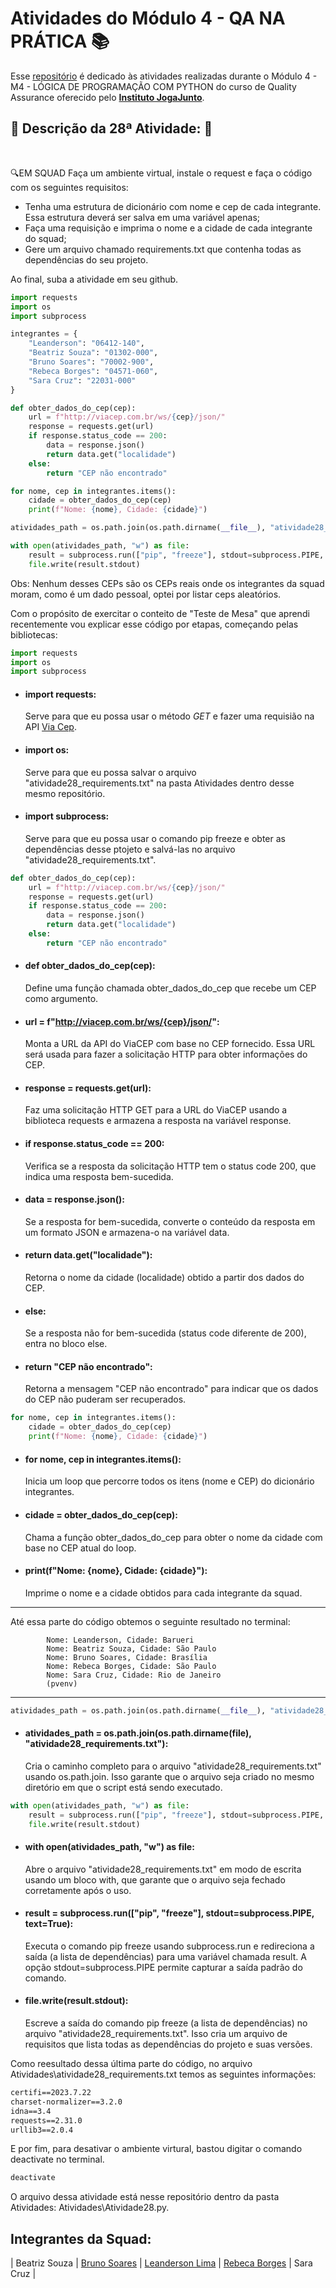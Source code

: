 # Atividades do Módulo 4 - QA NA PRÁTICA 📚

Esse [repositório](https://github.com/LeanDevLima/Squad02_M4) é dedicado às atividades realizadas durante o Módulo 4 - M4 - LÓGICA DE PROGRAMAÇÃO COM PYTHON do curso de Quality Assurance oferecido pelo [**Instituto JogaJunto**](https://www.jogajuntoinstituto.org/). 

## 🚀 Descrição da 28ª Atividade: 🌟
<br>

🔍EM SQUAD Faça um ambiente virtual, instale o request e faça o código com os seguintes requisitos: 
 - Tenha uma estrutura de dicionário com nome e cep de cada integrante. Essa estrutura deverá ser salva em uma variável apenas;
 - Faça uma requisição e imprima o nome e a cidade de cada integrante do squad; 
 - Gere um arquivo chamado requirements.txt que contenha todas as dependências do seu projeto.

Ao final, suba a atividade em seu github.

```python
import requests
import os
import subprocess

integrantes = {
    "Leanderson": "06412-140",
    "Beatriz Souza": "01302-000",
    "Bruno Soares": "70002-900",
    "Rebeca Borges": "04571-060",
    "Sara Cruz": "22031-000"
}

def obter_dados_do_cep(cep):
    url = f"http://viacep.com.br/ws/{cep}/json/"
    response = requests.get(url)
    if response.status_code == 200:
        data = response.json()
        return data.get("localidade")
    else:
        return "CEP não encontrado"

for nome, cep in integrantes.items():
    cidade = obter_dados_do_cep(cep)
    print(f"Nome: {nome}, Cidade: {cidade}")

atividades_path = os.path.join(os.path.dirname(__file__), "atividade28_requirements.txt")

with open(atividades_path, "w") as file:
    result = subprocess.run(["pip", "freeze"], stdout=subprocess.PIPE, text=True)
    file.write(result.stdout)

```
Obs: Nenhum desses CEPs são os CEPs reais onde os integrantes da squad moram, como é um dado pessoal, optei por listar ceps aleatórios.

Com o propósito de exercitar o conteito de "Teste de Mesa" que aprendi recentemente vou explicar esse código por etapas, começando pelas bibliotecas:

```python
import requests
import os
import subprocess
```

- #### import requests: #### 
  Serve para que eu possa usar o método *GET* e fazer uma requisião na API [Via Cep](https://viacep.com.br/).
- #### import os: ####
  Serve para que eu possa salvar o arquivo "atividade28_requirements.txt" na pasta Atividades dentro desse mesmo repositório.
- #### import subprocess: ####
  Serve para que eu possa usar o comando pip freeze e obter as dependências desse ptojeto e salvá-las no arquivo "atividade28_requirements.txt".

```python
def obter_dados_do_cep(cep):
    url = f"http://viacep.com.br/ws/{cep}/json/"
    response = requests.get(url)
    if response.status_code == 200:
        data = response.json()
        return data.get("localidade")
    else:
        return "CEP não encontrado"

```
- #### def obter_dados_do_cep(cep): ####
    Define uma função chamada obter_dados_do_cep que recebe um CEP como argumento.

- #### url = f"http://viacep.com.br/ws/{cep}/json/": ####
  Monta a URL da API do ViaCEP com base no CEP fornecido. Essa URL será usada para fazer a solicitação HTTP para obter informações do CEP.

- #### response = requests.get(url): ####
  Faz uma solicitação HTTP GET para a URL do ViaCEP usando a biblioteca requests e armazena a resposta na variável response.

- #### if response.status_code == 200: ####
   Verifica se a resposta da solicitação HTTP tem o status code 200, que indica uma resposta bem-sucedida.

- #### data = response.json(): #### 
  Se a resposta for bem-sucedida, converte o conteúdo da resposta em um formato JSON e armazena-o na variável data.

- #### return data.get("localidade"): ####
   Retorna o nome da cidade (localidade) obtido a partir dos dados do CEP.

- #### else: ####
    Se a resposta não for bem-sucedida (status code diferente de 200), entra no bloco else.

- #### return "CEP não encontrado": ####
    Retorna a mensagem "CEP não encontrado" para indicar que os dados do CEP não puderam ser recuperados.


```python
for nome, cep in integrantes.items():
    cidade = obter_dados_do_cep(cep)
    print(f"Nome: {nome}, Cidade: {cidade}")

```
- #### for nome, cep in integrantes.items(): ####
  Inicia um loop que percorre todos os itens (nome e CEP) do dicionário integrantes.

- #### cidade = obter_dados_do_cep(cep): ####
  Chama a função obter_dados_do_cep para obter o nome da cidade com base no CEP atual do loop.

- #### print(f"Nome: {nome}, Cidade: {cidade}"): ####
  Imprime o nome e a cidade obtidos para cada integrante da squad.

---
Até essa parte do código obtemos o seguinte resultado no terminal:

            
            Nome: Leanderson, Cidade: Barueri
            Nome: Beatriz Souza, Cidade: São Paulo
            Nome: Bruno Soares, Cidade: Brasília
            Nome: Rebeca Borges, Cidade: São Paulo
            Nome: Sara Cruz, Cidade: Rio de Janeiro
            (pvenv)

---

```python
atividades_path = os.path.join(os.path.dirname(__file__), "atividade28_requirements.txt")
```
- #### atividades_path = os.path.join(os.path.dirname(__file__), "atividade28_requirements.txt"): ####
    Cria o caminho completo para o arquivo "atividade28_requirements.txt" usando os.path.join. Isso garante que o arquivo seja criado no mesmo diretório em que o script está sendo executado.

```python
with open(atividades_path, "w") as file:
    result = subprocess.run(["pip", "freeze"], stdout=subprocess.PIPE, text=True)
    file.write(result.stdout)
```

- #### with open(atividades_path, "w") as file: ####
   Abre o arquivo "atividade28_requirements.txt" em modo de escrita usando um bloco with, que garante que o arquivo seja fechado corretamente após o uso.

- #### result = subprocess.run(["pip", "freeze"], stdout=subprocess.PIPE, text=True): #### 
  Executa o comando pip freeze usando subprocess.run e redireciona a saída (a lista de dependências) para uma variável chamada result. A opção stdout=subprocess.PIPE permite capturar a saída padrão do comando.

- #### file.write(result.stdout): #### 
  Escreve a saída do comando pip freeze (a lista de dependências) no arquivo "atividade28_requirements.txt". Isso cria um arquivo de requisitos que lista todas as dependências do projeto e suas versões.

Como reesultado dessa última parte do código, no arquivo Atividades\atividade28_requirements.txt temos as seguintes informações:

```txt
certifi==2023.7.22
charset-normalizer==3.2.0
idna==3.4
requests==2.31.0
urllib3==2.0.4

```

E por fim, para desativar o ambiente virtural, bastou digitar o comando deactivate no terminal.

```bash
deactivate
```
O arquivo dessa atividade está nesse repositório dentro da pasta Atividades: Atividades\Atividade28.py.

## Integrantes da Squad:

| Beatriz Souza  | [Bruno Soares](https://www.linkedin.com/in/bruno-soaresdev/)  | [Leanderson Lima](https://www.linkedin.com/in/leanderson-dias-de-lima/) | [Rebeca Borges](https://www.linkedin.com/in/rebecaborgess/) | Sara Cruz | 